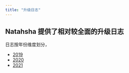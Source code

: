 ```yaml
---
title: "升级日志"
---
```


## Natahsha 提供了相对较全面的升级日志

日志按年份维度划分，

- [2019](/release_notes/2019.md)
- [2020](/release_notes/2020.md)
- [2021](/release_notes/2021.md)
